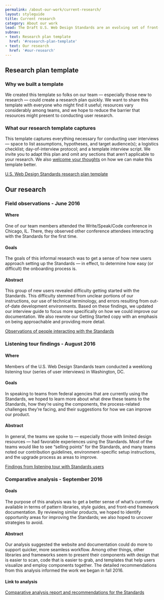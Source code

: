 ```yaml
---
permalink: /about-our-work/current-research/
layout: styleguide
title: Current research
category: About our work
lead: The Draft U.S. Web Design Standards are an evolving set of front-end design resources. A core part of continuing to improve them is focused design research. We’re sharing our research templates, as well as documentation of our research approach and findings so far. We hope to give insights into the design choices we have made for the Standards and where <a href="https://standards.usa.gov/about-our-work/product-roadmap/">our roadmap</a> is headed. Additionally, we hope you’ll find these resources useful as you conduct research in your own work.
subnav:
- text: Research plan template
  href: '#research-plan-template'
- text: Our research
  href: '#our-research'
---
```


## Research plan template

### Why we built a template

We created this template so folks on our team — especially those new to research — could create a research plan quickly. We want to share this template with everyone who might find it useful; resources vary considerably among teams, and we hope to reduce the barrier that resources might present to conducting user research.

### What our research template captures

This template captures everything necessary for conducting user interviews — space to list assumptions, hypotheses, and target audience(s); a logistics checklist; day-of-interview protocol; and a template interview script. We invite you to adapt this plan and omit any sections that aren’t applicable to your research. We also [welcome your thoughts](https://github.com/18F/web-design-standards-docs/issues) on how we can make this template better.

[U.S. Web Design Standards research plan template](https://github.com/18F/web-design-standards/wiki/research-plan-template)

## Our research

### Field observations - June 2016

#### Where

One of our team members attended the Write/Speak/Code conference in Chicago, IL. There, they observed other conference attendees interacting with the Standards for the first time.

#### Goals

The goals of this informal research was to get a sense of how new users approach setting up the Standards — in effect, to determine how easy (or difficult) the onboarding process is.

#### Abstract

This group of new users revealed difficulty getting started with the Standards. This difficulty stemmed from unclear portions of our instructions, our use of technical terminology, and errors resulting from out-of-date development environments. Based on these findings, we updated our interview guide to focus more specifically on how we could improve our documentation. We also rewrote our Getting Started copy with an emphasis on being approachable and providing more detail.

[Observations of people interacting with the Standards](https://github.com/18F/web-design-standards/wiki/Chicago-June-Observations)

### Listening tour findings - August 2016

#### Where

Members of the U.S. Web Design Standards team conducted a weeklong listening tour (series of user interviews) in Washington, DC.

#### Goals

In speaking to teams from federal agencies that are currently using the Standards, we hoped to learn more about what drew these teams to the Standards, how they’re using the components, the process-related challenges they’re facing, and their suggestions for how we can improve our product.

#### Abstract

In general, the teams we spoke to — especially those with limited design resources — had favorable experiences using the Standards. Most of the teams would like to see “selling points” for the Standards, and many teams noted our contribution guidelines, environment-specific setup instructions, and the upgrade process as areas to improve.

[Findings from listening tour with Standards users](https://github.com/18F/web-design-standards/wiki/August-Listening-Tour-Findings)

### Comparative analysis - September 2016

#### Goals

The purpose of this analysis was to get a better sense of what’s currently available in terms of pattern libraries, style guides, and front-end framework documentation. By reviewing similar products, we hoped to identify opportunity areas for improving the Standards; we also hoped to uncover strategies to avoid.

#### Abstract

Our analysis suggested the website and documentation could do more to support quicker, more seamless workflow. Among other things, other libraries and frameworks seem to present their components with design that is easier to scan, code that is easier to grab, and templates that help users visualize and employ components together. The detailed recommendations from this analysis informed the work we began in fall 2016.

#### Link to analysis

[Comparative analysis report and recommendations for the Standards](https://github.com/18F/web-design-standards/wiki/Comparative-Analysis)
